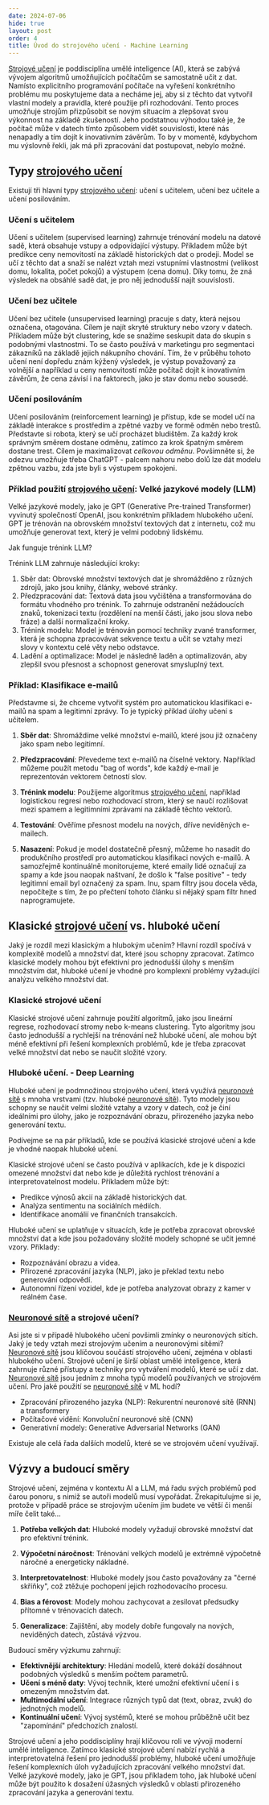 ```yaml
---
date: 2024-07-06
hide: true
layout: post
order: 4
title: Úvod do strojového učení - Machine Learning
---
```


[Strojové učení](/ai/strojove-uceni-machine-learning/) je poddisciplína umělé inteligence (AI), která se zabývá vývojem algoritmů umožňujících počítačům se samostatně učit z dat. Namísto explicitního programování počítače na vyřešení konkrétního problému mu poskytujeme data a necháme jej, aby si z těchto dat vytvořil vlastní modely a pravidla, které použije při rozhodování. Tento proces umožňuje strojům přizpůsobit se novým situacím a zlepšovat svou výkonnost na základě zkušeností. Jeho podstatnou výhodou také je, že počítač může v datech tímto způsobem vidět souvislosti, které nás nenapadly a tím dojít k inovativním závěrům. To by v momentě, kdybychom mu výslovně řekli, jak má při zpracování dat postupovat, nebylo možné. 

## Typy [strojového učení](/ai/strojove-uceni-machine-learning/)

Existují tři hlavní typy [strojového učení](/ai/strojove-uceni-machine-learning/): učení s učitelem, učení bez učitele a učení posilováním.

### Učení s učitelem
Učení s učitelem (supervised learning) zahrnuje trénování modelu na datové sadě, která obsahuje vstupy a odpovídající výstupy. Příkladem může být predikce ceny nemovitostí na základě historických dat o prodeji. Model se učí z těchto dat a snaží se nalézt vztah mezi vstupními vlastnostmi (velikost domu, lokalita, počet pokojů) a výstupem (cena domu). Díky tomu, že zná výsledek na obsáhlé sadě dat, je pro něj jednodušší najít souvislosti. 

### Učení bez učitele

Učení bez učitele (unsupervised learning) pracuje s daty, která nejsou označena, otagována. Cílem je najít skryté struktury nebo vzory v datech. Příkladem může být clustering, kde se snažíme seskupit data do skupin s podobnými vlastnostmi. To se často používá v marketingu pro segmentaci zákazníků na základě jejich nákupního chování. Tím, že v průběhu tohoto učení není dopředu znám kýžený výsledek, je výstup považovaný za volnější a například u ceny nemovitostí může počítač dojít k inovativním závěrům, že cena závisí i na faktorech, jako je stav domu nebo sousedé. 

### Učení posilováním

Učení posilováním (reinforcement learning) je přístup, kde se model učí na základě interakce s prostředím a zpětné vazby ve formě odměn nebo trestů. Představte si robota, který se učí procházet bludištěm. Za každý krok správným směrem dostane odměnu, zatímco za krok špatným směrem dostane trest. Cílem je maximalizovat *celkovou odměnu*. Povšimněte si, že odezvu umožňuje třeba ChatGPT - palcem nahoru nebo dolů lze dát modelu zpětnou vazbu, zda jste byli s výstupem spokojeni. 

### Příklad použití [strojového učení](/ai/strojove-uceni-machine-learning/): Velké jazykové modely (LLM)

Velké jazykové modely, jako je GPT (Generative Pre-trained Transformer) vyvinutý společností OpenAI, jsou konkrétním příkladem hlubokého učení. GPT je trénován na obrovském množství textových dat z internetu, což mu umožňuje generovat text, který je velmi podobný lidskému.

Jak funguje trénink LLM?

Trénink LLM zahrnuje následující kroky:

1.	Sběr dat: Obrovské množství textových dat je shromážděno z různých zdrojů, jako jsou knihy, články, webové stránky.
2.	Předzpracování dat: Textová data jsou vyčištěna a transformována do formátu vhodného pro trénink. To zahrnuje odstranění nežádoucích znaků, tokenizaci textu (rozdělení na menší části, jako jsou slova nebo fráze) a další normalizační kroky.
3.	Trénink modelu: Model je trénován pomocí techniky zvané transformer, která je schopna zpracovávat sekvence textu a učit se vztahy mezi slovy v kontextu celé věty nebo odstavce.
4.	Ladění a optimalizace: Model je následně laděn a optimalizován, aby zlepšil svou přesnost a schopnost generovat smysluplný text.

### Příklad: Klasifikace e-mailů

Představme si, že chceme vytvořit systém pro automatickou klasifikaci e-mailů na spam a legitimní zprávy. To je typický příklad úlohy učení s učitelem.

1. **Sběr dat**: Shromáždíme velké množství e-mailů, které jsou již označeny jako spam nebo legitimní.

2. **Předzpracování**: Převedeme text e-mailů na číselné vektory. Například můžeme použít metodu "bag of words", kde každý e-mail je reprezentován vektorem četností slov.

3. **Trénink modelu**: Použijeme algoritmus [strojového učení](/ai/strojove-uceni-machine-learning/), například logistickou regresi nebo rozhodovací strom, který se naučí rozlišovat mezi spamem a legitimními zprávami na základě těchto vektorů.

4. **Testování**: Ověříme přesnost modelu na nových, dříve neviděných e-mailech.

5. **Nasazení**: Pokud je model dostatečně přesný, můžeme ho nasadit do produkčního prostředí pro automatickou klasifikaci nových e-mailů. A samozřejmě kontinuálně monitorujeme, které emaily lidé označují za spamy a kde jsou naopak naštvaní, že došlo k "false positive" - tedy legitimní email byl označený za spam. Inu, spam filtry jsou docela věda, nepočítejte s tím, že po přečtení tohoto článku si nějaký spam filtr hned naprogramujete. 


## Klasické [strojové učení](/ai/strojove-uceni-machine-learning/) vs. hluboké učení

Jaký je rozdíl mezi klasickým a hlubokým učením? Hlavní rozdíl spočívá v komplexitě modelů a množství dat, které jsou schopny zpracovat. Zatímco klasické modely mohou být efektivní pro jednodušší úlohy s menším množstvím dat, hluboké učení je vhodné pro komplexní problémy vyžadující analýzu velkého množství dat.

### Klasické strojové učení

Klasické strojové učení zahrnuje použití algoritmů, jako jsou lineární regrese, rozhodovací stromy nebo k-means clustering. Tyto algoritmy jsou často jednodušší a rychlejší na trénování než hluboké učení, ale mohou být méně efektivní při řešení komplexních problémů, kde je třeba zpracovat velké množství dat nebo se naučit složité vzory.

### Hluboké učení. - Deep Learning

Hluboké učení je podmnožinou strojového učení, která využívá [neuronové sítě](/ai/neuronove-site/) s mnoha vrstvami (tzv. hluboké [neuronové sítě](/ai/neuronove-site/)). Tyto modely jsou schopny se naučit velmi složité vztahy a vzory v datech, což je činí ideálními pro úlohy, jako je rozpoznávání obrazu, přirozeného jazyka nebo generování textu.

Podívejme se na pár příkladů, kde se používá klasické strojové učení a kde je vhodné naopak hluboké učení. 

Klasické strojové učení se často používá v aplikacích, kde je k dispozici omezené množství dat nebo kde je důležitá rychlost trénování a interpretovatelnost modelu. Příkladem může být:

- Predikce výnosů akcií na základě historických dat.
- Analýza sentimentu na sociálních médiích.
- Identifikace anomálií ve finančních transakcích.

Hluboké učení se uplatňuje v situacích, kde je potřeba zpracovat obrovské množství dat a kde jsou požadovány složité modely schopné se učit jemné vzory. Příklady:
	
- Rozpoznávání obrazu a videa.
- Přirozené zpracování jazyka (NLP), jako je překlad textu nebo generování odpovědí.
- Autonomní řízení vozidel, kde je potřeba analyzovat obrazy z kamer v reálném čase.

### [Neuronové sítě](/ai/neuronove-site/) a strojové učení?

Asi jste si v případě hlubokého učení povšimli zmínky o neuronových sítích. Jaký je tedy vztah mezi strojovým učením a neuronovými sítěmi? [Neuronové sítě](/ai/neuronove-site/) jsou klíčovou součástí strojového učení, zejména v oblasti hlubokého učení. Strojové učení je širší oblast umělé inteligence, která zahrnuje různé přístupy a techniky pro vytváření modelů, které se učí z dat. [Neuronové sítě](/ai/neuronove-site/) jsou jedním z mnoha typů modelů používaných ve strojovém učení. Pro jaké použití se [neuronové sítě](/ai/neuronove-site/) v ML hodí?

- Zpracování přirozeného jazyka (NLP): Rekurentní neuronové sítě (RNN) a transformery
- Počítačové vidění: Konvoluční neuronové sítě (CNN)
- Generativní modely: Generative Adversarial Networks (GAN)

Existuje ale celá řada dalších modelů, které se ve strojovém učení využívají.


## Výzvy a budoucí směry

Strojové učení, zejména v kontextu AI a LLM, má řadu svých problémů pod čarou ponoru, s nimiž se autoři modelů musí vypořádat. Zrekapitulujme si je, protože v případě práce se strojovým učením jim budete ve větší či menší míře čelit také... 

1. **Potřeba velkých dat**: Hluboké modely vyžadují obrovské množství dat pro efektivní trénink.

2. **Výpočetní náročnost**: Trénování velkých modelů je extrémně výpočetně náročné a energeticky nákladné.

3. **Interpretovatelnost**: Hluboké modely jsou často považovány za "černé skříňky", což ztěžuje pochopení jejich rozhodovacího procesu.

4. **Bias a férovost**: Modely mohou zachycovat a zesilovat předsudky přítomné v trénovacích datech.

5. **Generalizace**: Zajištění, aby modely dobře fungovaly na nových, neviděných datech, zůstává výzvou.

Budoucí směry výzkumu zahrnují:

- **Efektivnější architektury**: Hledání modelů, které dokáží dosáhnout podobných výsledků s menším počtem parametrů.
- **Učení s méně daty**: Vývoj technik, které umožní efektivní učení i s omezeným množstvím dat.
- **Multimodální učení**: Integrace různých typů dat (text, obraz, zvuk) do jednotných modelů.
- **Kontinuální učení**: Vývoj systémů, které se mohou průběžně učit bez "zapomínání" předchozích znalostí.

Strojové učení a jeho poddisciplíny hrají klíčovou roli ve vývoji moderní umělé inteligence. Zatímco klasické strojové učení nabízí rychlá a interpretovatelná řešení pro jednodušší problémy, hluboké učení umožňuje řešení komplexních úloh vyžadujících zpracování velkého množství dat. Velké jazykové modely, jako je GPT, jsou příkladem toho, jak hluboké učení může být použito k dosažení úžasných výsledků v oblasti přirozeného zpracování jazyka a generování textu.
